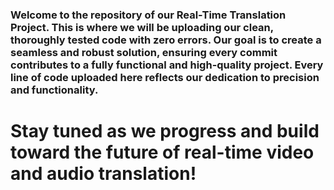 ### Welcome to the repository of our Real-Time Translation Project. This is where we will be uploading our clean, thoroughly tested code with zero errors. Our goal is to create a seamless and robust solution, ensuring every commit contributes to a fully functional and high-quality project. Every line of code uploaded here reflects our dedication to precision and functionality.

# Stay tuned as we progress and build toward the future of real-time video and audio translation!

